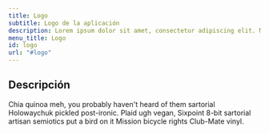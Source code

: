 ```yaml
---
title: Logo
subtitle: Logo de la aplicación
description: Lorem ipsum dolor sit amet, consectetur adipiscing elit. Morbi facilisis et diam a aliquam. Quisque tellus diam, venenatis sit amet semper consequat.
menu_title: Logo
id: logo   
url: "#logo"
---
```

 
## Descripción
Chia quinoa meh, you probably haven't heard of them sartorial Holowaychuk pickled post-ironic. Plaid ugh vegan, Sixpoint 8-bit sartorial artisan semiotics put a bird on it Mission bicycle rights Club-Mate vinyl.